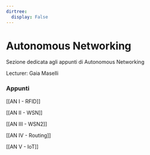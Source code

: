 ```yaml
---
dirtree:
  display: False
---
```


# Autonomous Networking

Sezione dedicata agli appunti di Autonomous Networking

Lecturer: Gaia Maselli

### Appunti

[[AN I - RFID]]

[[AN II - WSN]]

[[AN III - WSN2]]

[[AN IV - Routing]]

[[AN V - IoT]]